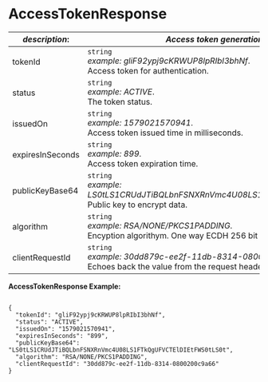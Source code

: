 
# AccessTokenResponse

| *description*:   | *Access token generation response.*|
|----|----|
| tokenId |     ``` string ```  <br/> *example: gliF92ypj9cKRWUP8lpRIbI3bhNf*.  <br/> Access token for authentication.|
| status |    ``` string ```  <br/>  *example: ACTIVE*.  <br/> The token status.|
| issuedOn |    ``` string ```   <br/> *example: 1579021570941*.  <br/> Access token issued time in milliseconds.|
| expiresInSeconds |    ``` string ```   <br/> *example: 899*.  <br/> Access token expiration time.|
| publicKeyBase64 |    ``` string ```   <br/> *example: LS0tLS1CRUdJTiBQLbnFSNXRnVmc4U08LS1FTkQgUFVCTElDIEtFWS0tLS0t*.  <br/> Public key to encrypt data.|
| algorithm |    ``` string ```   <br/> *example: RSA/NONE/PKCS1PADDING*. <br/>  Encyption algorithym. One way ECDH 256 bit key.|
| clientRequestId |    ``` string ```   <br/> *example: 30dd879c-ee2f-11db-8314-0800200c9a66*. <br/>  Echoes back the value from the request header for tracking.|   

**AccessTokenResponse Example:**

```{r}

{
  "tokenId": "gliF92ypj9cKRWUP8lpRIbI3bhNf",
  "status": "ACTIVE",
  "issuedOn": "1579021570941",
  "expiresInSeconds": "899",
  "publicKeyBase64": "LS0tLS1CRUdJTiBQLbnFSNXRnVmc4U08LS1FTkQgUFVCTElDIEtFWS0tLS0t",
  "algorithm": "RSA/NONE/PKCS1PADDING",
  "clientRequestId": "30dd879c-ee2f-11db-8314-0800200c9a66"
}
```



